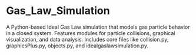 # Gas_Law_Simulation
A Python-based Ideal Gas Law simulation that models gas particle behavior in a closed system. Features modules for particle collisions, graphical visualization, and data analysis. Includes core files like collision.py, graphicsPlus.py, objects.py, and idealgaslawsimulation.py.
